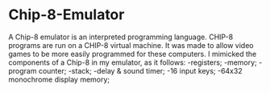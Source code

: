 # Chip-8-Emulator
A Chip-8 emulator is an interpreted programming language. CHIP-8 programs are run on a CHIP-8 virtual machine. It was made to allow video games to be more easily programmed for these computers.
I mimicked the components of a Chip-8 in my emulator, as it follows:
  -registers;
  -memory;
  -program counter;
  -stack;
  -delay & sound timer;
  -16 input keys;
  -64x32 monochrome display memory;
